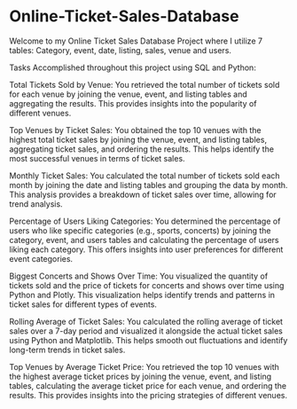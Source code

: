 # Online-Ticket-Sales-Database

Welcome to my Online Ticket Sales Database Project where I utilize 7 tables: Category, event, date, listing, sales, venue and users.


Tasks Accomplished throughout this project using SQL and Python:

Total Tickets Sold by Venue: You retrieved the total number of tickets sold for each venue by joining the venue, event, and listing tables and aggregating the results. This provides insights into the popularity of different venues.

Top Venues by Ticket Sales: You obtained the top 10 venues with the highest total ticket sales by joining the venue, event, and listing tables, aggregating ticket sales, and ordering the results. This helps identify the most successful venues in terms of ticket sales.

Monthly Ticket Sales: You calculated the total number of tickets sold each month by joining the date and listing tables and grouping the data by month. This analysis provides a breakdown of ticket sales over time, allowing for trend analysis.

Percentage of Users Liking Categories: You determined the percentage of users who like specific categories (e.g., sports, concerts) by joining the category, event, and users tables and calculating the percentage of users liking each category. This offers insights into user preferences for different event categories.

Biggest Concerts and Shows Over Time: You visualized the quantity of tickets sold and the price of tickets for concerts and shows over time using Python and Plotly. This visualization helps identify trends and patterns in ticket sales for different types of events.

Rolling Average of Ticket Sales: You calculated the rolling average of ticket sales over a 7-day period and visualized it alongside the actual ticket sales using Python and Matplotlib. This helps smooth out fluctuations and identify long-term trends in ticket sales.

Top Venues by Average Ticket Price: You retrieved the top 10 venues with the highest average ticket prices by joining the venue, event, and listing tables, calculating the average ticket price for each venue, and ordering the results. This provides insights into the pricing strategies of different venues.

